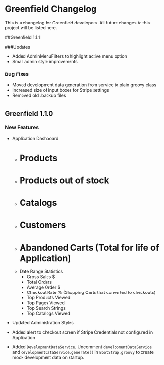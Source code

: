 # Greenfield Changelog

This is a changelog for Greenfield developers.  All future changes to this project will be listed here.

##Greenfield 1.1.1

###Updates
* Added AdminMenuFilters to highlight active menu option
* Small admin style improvements

### Bug Fixes
* Moved development data generation from service to plain groovy class
* Increased size of input boxes for Stripe settings
* Removed old .backup files


#

## Greenfield 1.1.0

### New Features

* Application Dashboard
	* # Products
	* # Products out of stock
	* # Catalogs
	* # Customers
	* # Abandoned Carts (Total for life of Application)
	* Date Range Statistics
		* Gross Sales $
		* Total Orders
		* Average Order $
		* Checkout Rate % (Shopping Carts that converted to checkouts)
		* Top Products Viewed
		* Top Pages Viewed
		* Top Search Strings
		* Top Catalogs Viewed
		
* Updated Administration Styles
* Added alert to checkout screen if Stripe Credentials not configured in Application
* Added `DevelopmentDataService`.  Uncomment `developmentDataService` and `developmentDataService.generate()` in `BootStrap.groovy` to create mock development data on startup.  
